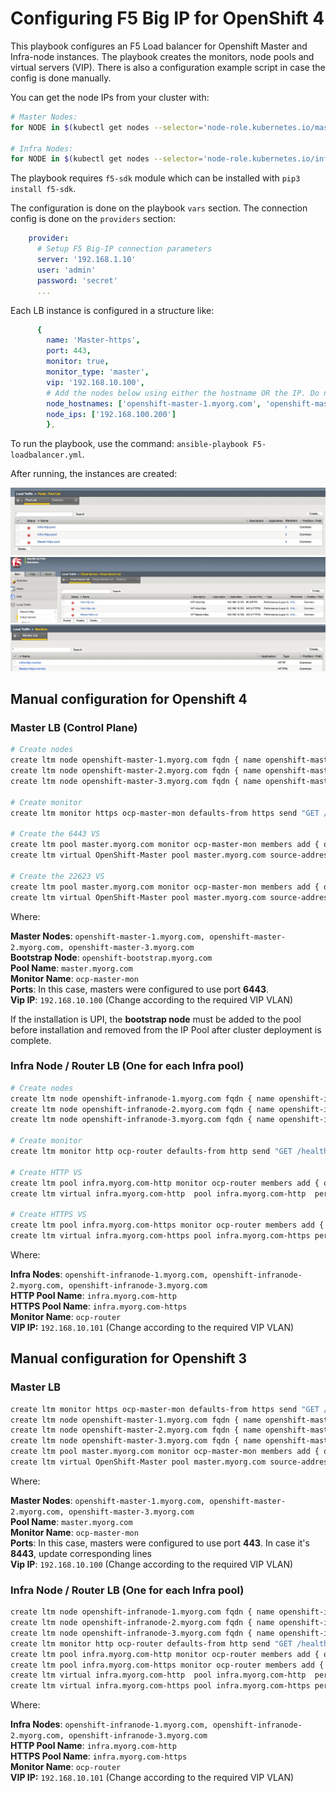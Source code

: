 # Configuring F5 Big IP for OpenShift 4

This playbook configures an F5 Load balancer for Openshift Master and Infra-node instances. The playbook creates the monitors, node pools and virtual servers (VIP). There is also a configuration example script in case the config is done manually.

You can get the node IPs from your cluster with:

```sh
# Master Nodes:
for NODE in $(kubectl get nodes --selector='node-role.kubernetes.io/master' -o jsonpath='{.items[*].status.addresses[?(@.type=="ExternalIP")].address}'); do echo "Master IP: $NODE";done

# Infra Nodes:
for NODE in $(kubectl get nodes --selector='node-role.kubernetes.io/infra' -o jsonpath='{.items[*].status.addresses[?(@.type=="ExternalIP")].address}'); do echo "Infra IP: $NODE";done
```

The playbook requires `f5-sdk` module which can be installed with `pip3 install f5-sdk`.

The configuration is done on the playbook `vars` section. The connection config is done on the `providers` section:

```yaml
    provider:
      # Setup F5 Big-IP connection parameters
      server: '192.168.1.10'
      user: 'admin'
      password: 'secret'
      ...
```

Each LB instance is configured in a structure like:

```yaml
      {
        name: 'Master-https',
        port: 443,
        monitor: true,
        monitor_type: 'master',
        vip: '192.168.10.100',
        # Add the nodes below using either the hostname OR the IP. Do not add to both.
        node_hostnames: ['openshift-master-1.myorg.com', 'openshift-master-2.myorg.com', 'openshift-master-3.myorg.com'],
        node_ips: ['192.168.100.200']
        },
```

To run the playbook, use the command: `ansible-playbook F5-loadbalancer.yml`.

After running, the instances are created:

![pools](/F5-load-balancer/img/img1.jpeg)
![vip](/F5-load-balancer/img/img2.jpeg)
![monitor](/F5-load-balancer/img/img3.jpeg)

## Manual configuration for Openshift 4

### Master LB (Control Plane)

```bash
# Create nodes
create ltm node openshift-master-1.myorg.com fqdn { name openshift-master-1.myorg.com }
create ltm node openshift-master-2.myorg.com fqdn { name openshift-master-2.myorg.com }
create ltm node openshift-master-3.myorg.com fqdn { name openshift-master-3.myorg.com }

# Create monitor
create ltm monitor https ocp-master-mon defaults-from https send "GET /healthz" destination "*.6443"

# Create the 6443 VS
create ltm pool master.myorg.com monitor ocp-master-mon members add { openshift-master-1.myorg.com:6443 openshift-master-2.myorg.com:6443 openshift-master-3.myorg.com.com:6443}
create ltm virtual OpenShift-Master pool master.myorg.com source-address-translation { type automap } destination 192.168.10.100:6443 profiles add { fastL4 }

# Create the 22623 VS
create ltm pool master.myorg.com monitor ocp-master-mon members add { openshift-master-1.myorg.com:22623 openshift-master-2.myorg.com:22623 openshift-master-3.myorg.com.com:22623}
create ltm virtual OpenShift-Master pool master.myorg.com source-address-translation { type automap } destination 192.168.10.100:22623 profiles add { fastL4 }
```

Where:

**Master Nodes**: `openshift-master-1.myorg.com, openshift-master-2.myorg.com, openshift-master-3.myorg.com`  
**Bootstrap Node**: `openshift-bootstrap.myorg.com`  
**Pool Name**: `master.myorg.com`  
**Monitor Name**: `ocp-master-mon`  
**Ports**: In this case, masters were configured to use port **6443**.  
**Vip IP**: `192.168.10.100` (Change according to the required VIP VLAN)  

If the installation is UPI, the **bootstrap node** must be added to the pool before installation and removed from the IP Pool after cluster deployment is complete.

### Infra Node / Router LB (One for each Infra pool)

```bash
# Create nodes
create ltm node openshift-infranode-1.myorg.com fqdn { name openshift-infranode-1.myorg.com }
create ltm node openshift-infranode-2.myorg.com fqdn { name openshift-infranode-2.myorg.com }
create ltm node openshift-infranode-3.myorg.com fqdn { name openshift-infranode-3.myorg.com }

# Create monitor
create ltm monitor http ocp-router defaults-from http send "GET /healthz" destination "*.1936"

# Create HTTP VS
create ltm pool infra.myorg.com-http monitor ocp-router members add { openshift-infranode-1.myorg.com:80 openshift-infranode-2.myorg.com:80 openshift-infranode-3.myorg.com:80 }
create ltm virtual infra.myorg.com-http  pool infra.myorg.com-http  persist replace-all-with { source_addr } source-address-translation { type automap } destination 192.168.10.101:80 profiles add { fastL4 }

# Create HTTPS VS
create ltm pool infra.myorg.com-https monitor ocp-router members add { openshift-infranode-1.myorg.com:443 openshift-infranode-2.myorg.com:443 openshift-infranode-3.myorg.com:443 }
create ltm virtual infra.myorg.com-https pool infra.myorg.com-https persist replace-all-with { source_addr } source-address-translation { type automap } destination 192.168.10.101:443 profiles add { fastL4 }
```

Where:

**Infra Nodes**: `openshift-infranode-1.myorg.com, openshift-infranode-2.myorg.com, openshift-infranode-3.myorg.com`  
**HTTP Pool Name**: `infra.myorg.com-http`  
**HTTPS Pool Name**: `infra.myorg.com-https`  
**Monitor Name**: `ocp-router`  
**VIP IP:** `192.168.10.101` (Change according to the required VIP VLAN)  

## Manual configuration for Openshift 3

### Master LB

```bash
create ltm monitor https ocp-master-mon defaults-from https send "GET /healthz"
create ltm node openshift-master-1.myorg.com fqdn { name openshift-master-1.myorg.com }
create ltm node openshift-master-2.myorg.com fqdn { name openshift-master-2.myorg.com }
create ltm node openshift-master-3.myorg.com fqdn { name openshift-master-3.myorg.com }
create ltm pool master.myorg.com monitor ocp-master-mon members add { openshift-master-1.myorg.com:443 openshift-master-2.myorg.com:443 openshift-master-3.myorg.com.com:443 }
create ltm virtual OpenShift-Master pool master.myorg.com source-address-translation { type automap } destination 192.168.10.100:443 profiles add { fastL4 }
```

Where:

**Master Nodes**: `openshift-master-1.myorg.com, openshift-master-2.myorg.com, openshift-master-3.myorg.com`  
**Pool Name**: `master.myorg.com`  
**Monitor Name**: `ocp-master-mon`  
**Ports**: In this case, masters were configured to use port **443**. In case it's **8443**, update corresponding lines  
**Vip IP**: `192.168.10.100` (Change according to the required VIP VLAN)  

### Infra Node / Router LB (One for each Infra pool)

```bash
create ltm node openshift-infranode-1.myorg.com fqdn { name openshift-infranode-1.myorg.com }
create ltm node openshift-infranode-2.myorg.com fqdn { name openshift-infranode-2.myorg.com }
create ltm node openshift-infranode-3.myorg.com fqdn { name openshift-infranode-3.myorg.com }
create ltm monitor http ocp-router defaults-from http send "GET /healthz" destination "*.1936"
create ltm pool infra.myorg.com-http monitor ocp-router members add { openshift-infranode-1.myorg.com:80 openshift-infranode-2.myorg.com:80 openshift-infranode-3.myorg.com:80 }
create ltm pool infra.myorg.com-https monitor ocp-router members add { openshift-infranode-1.myorg.com:443 openshift-infranode-2.myorg.com:443 openshift-infranode-3.myorg.com:443 }
create ltm virtual infra.myorg.com-http  pool infra.myorg.com-http  persist replace-all-with { source_addr } source-address-translation { type automap } destination 192.168.10.101:80 profiles add { fastL4 }
create ltm virtual infra.myorg.com-https pool infra.myorg.com-https persist replace-all-with { source_addr } source-address-translation { type automap } destination 192.168.10.101:443 profiles add { fastL4 }
```

Where:

**Infra Nodes**: `openshift-infranode-1.myorg.com, openshift-infranode-2.myorg.com, openshift-infranode-3.myorg.com`  
**HTTP Pool Name**: `infra.myorg.com-http`  
**HTTPS Pool Name**: `infra.myorg.com-https`  
**Monitor Name**: `ocp-router`  
**VIP IP:** `192.168.10.101` (Change according to the required VIP VLAN)  